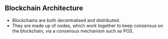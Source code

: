 ## Blockchain Architecture
- Blockchains are both decentralised and distributed.
- They are made up of nodes, which work together to keep consensus on the blockchain, via a consensus mechanism such as POS.
